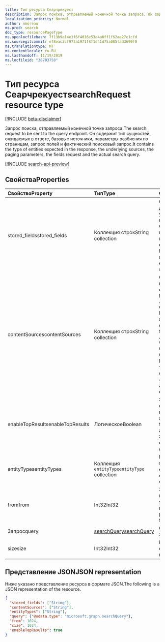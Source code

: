 ```yaml
---
title: Тип ресурса Сеарчрекуест
description: Запрос поиска, отправляемый конечной точке запроса. Он содержит тип сущностей, ожидаемых в ответе, базовые источники, параметры разбиения по страницам, запрос полей и фактический поисковый запрос.
localization_priority: Normal
author: nmoreau
ms.prod: search
doc_type: resourcePageType
ms.openlocfilehash: 7f19b9a14e1f6f4016e53a4a0ff1f62ae27e1cfd
ms.sourcegitcommit: ef8eac3cf973a1971f8f1d41d75a085fad3690f0
ms.translationtype: MT
ms.contentlocale: ru-RU
ms.lasthandoff: 11/19/2019
ms.locfileid: "38703758"
---
```

# <a name="searchrequest-resource-type"></a><span data-ttu-id="63c51-104">Тип ресурса Сеарчрекуест</span><span class="sxs-lookup"><span data-stu-id="63c51-104">searchRequest resource type</span></span>

[!INCLUDE [beta-disclaimer](../../includes/beta-disclaimer.md)]

<span data-ttu-id="63c51-105">Запрос поиска, отправляемый конечной точке запроса.</span><span class="sxs-lookup"><span data-stu-id="63c51-105">The search request to be sent to the query endpoint.</span></span> <span data-ttu-id="63c51-106">Он содержит тип сущностей, ожидаемых в ответе, базовые источники, параметры разбиения по страницам, запрос полей и фактический поисковый запрос.</span><span class="sxs-lookup"><span data-stu-id="63c51-106">It contains the type of entities expected in the response, the underlying sources, the paging parameters, the fields request and the actual search query.</span></span>

[!INCLUDE [search-api-preview](../../includes/search-api-preview-signup.md)]

## <a name="properties"></a><span data-ttu-id="63c51-107">Свойства</span><span class="sxs-lookup"><span data-stu-id="63c51-107">Properties</span></span>

| <span data-ttu-id="63c51-108">Свойство</span><span class="sxs-lookup"><span data-stu-id="63c51-108">Property</span></span>     | <span data-ttu-id="63c51-109">Тип</span><span class="sxs-lookup"><span data-stu-id="63c51-109">Type</span></span>        | <span data-ttu-id="63c51-110">Описание</span><span class="sxs-lookup"><span data-stu-id="63c51-110">Description</span></span> |
|:-------------|:------------|:------------|
|<span data-ttu-id="63c51-111">stored_fields</span><span class="sxs-lookup"><span data-stu-id="63c51-111">stored_fields</span></span>|<span data-ttu-id="63c51-112">Коллекция строк</span><span class="sxs-lookup"><span data-stu-id="63c51-112">String collection</span></span> |<span data-ttu-id="63c51-113">Содержит поля, возвращаемые для объекта еарч _so урцес.</span><span class="sxs-lookup"><span data-stu-id="63c51-113">Contains the fields to be returned for earch _so urces object.</span></span> <span data-ttu-id="63c51-114">Обратите внимание, что этот параметр применяется`externalItem` , только если в отклике указан тип EntityType =.</span><span class="sxs-lookup"><span data-stu-id="63c51-114">Note this is only applicable when entityType=`externalItem` is specified in the response.</span></span>|
|<span data-ttu-id="63c51-115">contentSources</span><span class="sxs-lookup"><span data-stu-id="63c51-115">contentSources</span></span>|<span data-ttu-id="63c51-116">Коллекция строк</span><span class="sxs-lookup"><span data-stu-id="63c51-116">String collection</span></span>|<span data-ttu-id="63c51-117">Содержит подключение, которое необходимо задать.</span><span class="sxs-lookup"><span data-stu-id="63c51-117">Contains the connection to be targeted.</span></span> <br><span data-ttu-id="63c51-118">В соответствии со следующим `/external/connections/connectionid` форматом `connectionid` : где Коннектионид был определен в администрировании соединителей</span><span class="sxs-lookup"><span data-stu-id="63c51-118">Respect the following format : `/external/connections/connectionid` where `connectionid` is the ConnectionId been defined in the Connectors Administration</span></span> <br> <span data-ttu-id="63c51-119">Note contentSource применяется только в том случае,`externalItem`если EntityType =.</span><span class="sxs-lookup"><span data-stu-id="63c51-119">Note contentSource is only applicable when entityType=`externalItem`.</span></span> |
|<span data-ttu-id="63c51-120">enableTopResults</span><span class="sxs-lookup"><span data-stu-id="63c51-120">enableTopResults</span></span>|<span data-ttu-id="63c51-121">Логическое</span><span class="sxs-lookup"><span data-stu-id="63c51-121">Boolean</span></span>|<span data-ttu-id="63c51-122">Это запускает гибридную сортировку для сообщений: первые 3 сообщения наиболее актуальны</span><span class="sxs-lookup"><span data-stu-id="63c51-122">This triggers hybrid sort for messages : the first 3 messages are the most relevant</span></span><br> <span data-ttu-id="63c51-123">Это относится только к типу entityType =`message`.</span><span class="sxs-lookup"><span data-stu-id="63c51-123">This is only applicable for entityType=`message`.</span></span>|
|<span data-ttu-id="63c51-124">entityTypes</span><span class="sxs-lookup"><span data-stu-id="63c51-124">entityTypes</span></span>|<span data-ttu-id="63c51-125">Коллекция `entityType`</span><span class="sxs-lookup"><span data-stu-id="63c51-125">`entityType` collection</span></span>| <span data-ttu-id="63c51-126">Возможные значения: `event`, `message`, `driveItem`, `externalFile`, `externalItem`.</span><span class="sxs-lookup"><span data-stu-id="63c51-126">Possible values are: `event`, `message`, `driveItem`, `externalFile`, `externalItem`.</span></span>|
|<span data-ttu-id="63c51-127">from</span><span class="sxs-lookup"><span data-stu-id="63c51-127">from</span></span>|<span data-ttu-id="63c51-128">Int32</span><span class="sxs-lookup"><span data-stu-id="63c51-128">Int32</span></span>|<span data-ttu-id="63c51-129">Задает смещение результатов поиска.</span><span class="sxs-lookup"><span data-stu-id="63c51-129">Specifies the offset for the search results.</span></span> <span data-ttu-id="63c51-130">Смещение 0 возвращает самый первый результат.</span><span class="sxs-lookup"><span data-stu-id="63c51-130">Offset 0 returns the very first result.</span></span>|
|<span data-ttu-id="63c51-131">Запрос</span><span class="sxs-lookup"><span data-stu-id="63c51-131">query</span></span>|[<span data-ttu-id="63c51-132">searchQuery</span><span class="sxs-lookup"><span data-stu-id="63c51-132">searchQuery</span></span>](searchquery.md)|<span data-ttu-id="63c51-133">Содержит термины запроса.</span><span class="sxs-lookup"><span data-stu-id="63c51-133">Contains the query terms.</span></span>|
|<span data-ttu-id="63c51-134">size</span><span class="sxs-lookup"><span data-stu-id="63c51-134">size</span></span>|<span data-ttu-id="63c51-135">Int32</span><span class="sxs-lookup"><span data-stu-id="63c51-135">Int32</span></span>|<span data-ttu-id="63c51-136">Размер извлекаемой страницы.</span><span class="sxs-lookup"><span data-stu-id="63c51-136">The size of the page to be retrieved.</span></span>|

## <a name="json-representation"></a><span data-ttu-id="63c51-137">Представление JSON</span><span class="sxs-lookup"><span data-stu-id="63c51-137">JSON representation</span></span>

<span data-ttu-id="63c51-138">Ниже указано представление ресурса в формате JSON.</span><span class="sxs-lookup"><span data-stu-id="63c51-138">The following is a JSON representation of the resource.</span></span>

<!-- {
  "blockType": "resource",
  "optionalProperties": [

  ],
  "@odata.type": "microsoft.graph.searchRequest",
  "baseType": null
}-->

```json
{
  "stored_fields": ["String"],
  "contentSources": ["String"],
  "entityTypes": ["String"],
  "query": {"@odata.type": "microsoft.graph.searchQuery"},
  "from": 1024,
  "size": 1024,
  "enableTopResults": true
}
```

<!-- uuid: 16cd6b66-4b1a-43a1-adaf-3a886856ed98
2019-02-04 14:57:30 UTC -->
<!-- {
  "type": "#page.annotation",
  "description": "searchRequest resource",
  "keywords": "",
  "section": "documentation",
  "tocPath": ""
}-->
